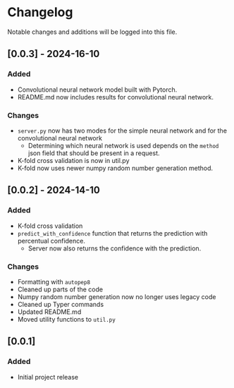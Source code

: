 # Changelog

Notable changes and additions will be logged into this file.

## [0.0.3] - 2024-16-10

### Added

 - Convolutional neural network model built with Pytorch.
 - README.md now includes results for convolutional neural network.

### Changes

 - `server.py` now has two modes for the simple neural network and for the convolutional neural network
   - Determining which neural network is used depends on the `method` json field that should be present in a request.
 - K-fold cross validation is now in util.py
 - K-fold now uses newer numpy random number generation method.

## [0.0.2] - 2024-14-10

### Added
 - K-fold cross validation
 - `predict_with_confidence` function that returns the prediction with percentual confidence.
   - Server now also returns the confidence with the prediction.

### Changes
 - Formatting with `autopep8`
 - Cleaned up parts of the code
 - Numpy random number generation now no longer uses legacy code
 - Cleaned up Typer commands
 - Updated README.md
 - Moved utility functions to `util.py`

## [0.0.1]

### Added
 - Initial project release